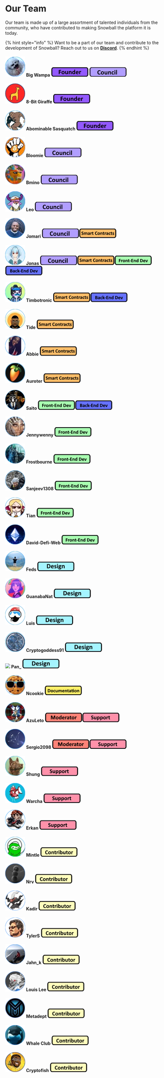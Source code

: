 # Our Team

Our team is made up of a large assortment of talented individuals from the community, who have contributed to making Snowball the platform it is today.

{% hint style="info" %}
Want to be a part of our team and contribute to the development of Snowball? Reach out to us on [**Discord**](https://discord.gg/BPnBYDSqcb).
{% endhint %}

#### ![](../.gitbook/assets/bigwampa.webp) Big Wampa ![](../.gitbook/assets/founder.png) ![](../.gitbook/assets/council.png)

#### ![](../.gitbook/assets/8-bit.webp) 8-Bit Giraffe ![](../.gitbook/assets/founder.png)

#### ![](../.gitbook/assets/abominablesasquatch.webp) Abominable Sasquatch ![](../.gitbook/assets/founder.png)

#### ![](../.gitbook/assets/bloomie.webp) Bloomie ![](../.gitbook/assets/council.png)

#### ![](../.gitbook/assets/bmino.webp) Bmino ![](../.gitbook/assets/council.png)

#### ![](../.gitbook/assets/leo.webp) Leo ![](../.gitbook/assets/council.png)

#### ![](../.gitbook/assets/jomari.webp) Jomari ![](../.gitbook/assets/council.png)![](../.gitbook/assets/smart-contracts.png)

#### ![](../.gitbook/assets/jonas.webp) Jonas ![](../.gitbook/assets/council.png)![](../.gitbook/assets/smart-contracts.png)![](../.gitbook/assets/front-end.png)![](../.gitbook/assets/back-end.png)

#### ![](../.gitbook/assets/timbotronic.webp) Timbotronic ![](../.gitbook/assets/smart-contracts.png)![](../.gitbook/assets/back-end.png)

#### ![](../.gitbook/assets/tide.webp) Tide ![](../.gitbook/assets/smart-contracts.png)

#### ![](../.gitbook/assets/abbie.webp) Abbie ![](../.gitbook/assets/smart-contracts.png)

#### ![](../.gitbook/assets/auroter.webp) Auroter ![](../.gitbook/assets/smart-contracts.png)

#### ![](../.gitbook/assets/saito.webp) Saito ![](../.gitbook/assets/front-end.png)![](../.gitbook/assets/back-end.png)

#### ![](../.gitbook/assets/jennywenny.webp) Jennywenny ![](../.gitbook/assets/front-end.png)

#### ![](../.gitbook/assets/frostbourne.webp) Frostbourne ![](../.gitbook/assets/front-end.png)

#### ![](../.gitbook/assets/sanjeev1308.webp) Sanjeev1308 ![](../.gitbook/assets/front-end.png)

#### ![](../.gitbook/assets/tian.webp) Tian ![](../.gitbook/assets/front-end.png)

#### ![](../.gitbook/assets/david-defi-web.webp) David-Defi-Web ![](../.gitbook/assets/front-end.png)

#### ![](../.gitbook/assets/feds.webp) Feds ![](../.gitbook/assets/design.png)

#### ![](../.gitbook/assets/guanabanat.webp) GuanabaNat ![](../.gitbook/assets/design.png)

#### ![](../.gitbook/assets/luis.webp) Luis ![](../.gitbook/assets/design.png)

#### ![](../.gitbook/assets/cryptogoddess91.webp) Cryptogoddess91 ![](../.gitbook/assets/design.png)

#### ![](../.gitbook/assets/pan\_.webp) Pan\_ ![](../.gitbook/assets/design.png)

#### ![](../.gitbook/assets/ncookie.webp) Ncookie ![](../.gitbook/assets/docs.png)

#### ![](../.gitbook/assets/azuleto.webp) AzuLeto ![](../.gitbook/assets/mod.png)![](../.gitbook/assets/support.png)

#### ![](../.gitbook/assets/sergio2098.webp) Sergio2098 ![](../.gitbook/assets/mod.png)![](../.gitbook/assets/support.png)

#### ![](../.gitbook/assets/shung.webp) Shung ![](../.gitbook/assets/support.png)

#### ![](../.gitbook/assets/warcha.webp) Warcha ![](../.gitbook/assets/support.png)

#### ![](../.gitbook/assets/erkan.webp) Erkan ![](../.gitbook/assets/support.png)

#### ![](../.gitbook/assets/mintle.webp) Mintle ![](../.gitbook/assets/contributors.png)

#### ![](../.gitbook/assets/nrv.webp) Nrv ![](../.gitbook/assets/contributors.png)

#### ![](../.gitbook/assets/kadir.webp) Kadir ![](../.gitbook/assets/contributors.png)

#### ![](../.gitbook/assets/tylers.webp) TylerS ![](../.gitbook/assets/contributors.png)

#### ![](../.gitbook/assets/jahnk.webp) Jahn\_k ![](../.gitbook/assets/contributors.png)

#### ![](../.gitbook/assets/louislee.webp) Louis Lee ![](../.gitbook/assets/contributors.png)

#### ![](../.gitbook/assets/metadept.webp) Metadept ![](../.gitbook/assets/contributors.png)

#### ![](../.gitbook/assets/whaleclub.webp) Whale Club ![](../.gitbook/assets/contributors.png)

#### ![](../.gitbook/assets/cryptofish.webp) Cryptofish ![](../.gitbook/assets/contributors.png)
